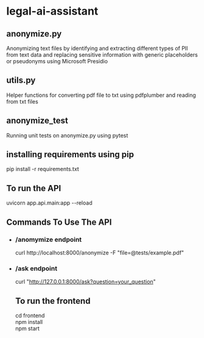 # legal-ai-assistant
## anonymize.py
Anonymizing text files by identifying and extracting different types of PII from text data and replacing sensitive information with generic placeholders or pseudonyms using Microsoft Presidio
## utils.py
Helper functions for converting pdf file to txt using pdfplumber and reading from txt files  
## anonymize_test
Running unit tests on anonymize.py using pytest
## installing requirements using pip
pip install -r requirements.txt
## To run the API
uvicorn app.api.main:app --reload  
## Commands To Use The API  
- ### /anomymize endpoint  
  curl http://localhost:8000/anonymize -F "file=@tests/example.pdf"        
- ### /ask endpoint  
  curl "http://127.0.0.1:8000/ask?question=your_question"   
  ## To run the frontend   
  cd frontend  
  npm install  
  npm start

